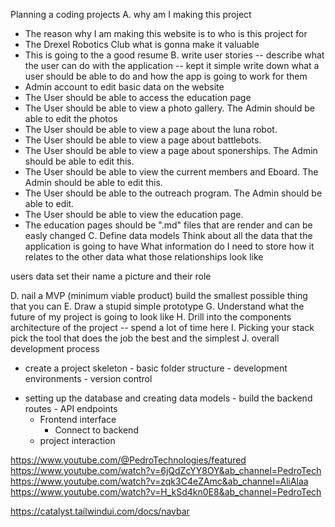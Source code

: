 Planning a coding projects 
A. 
why am I making this project 
- The reason why I am making this website is to 
who is this project for 
- The Drexel Robotics Club 
what is gonna make it valuable 
- This is going to the a good resume
B. 
write user stories -- describe what the user can do with the application -- kept it simple 
write down what a user should be able to do and how the app is going to work for them 
- Admin account to edit basic data on the website 
- The User should be able to access the education page 
- The User should be able to view a photo gallery. The Admin should be able to edit the photos
- The User should be able to view a page about the luna robot. 
- The User should be able to view a page about battlebots. 
- The User should be able to view a page about sponerships. The Admin should be able to edit this.
- The User should be able to view the current members and Eboard. The Admin should be able to edit this.
- The User should be able to the outreach program. The Admin should be able to edit. 
- The User should be able to view the education page. 
- The education pages should be ".md" files that are render and can be easly changed 
C. 
Define data models 
Think about all the data that the application is going to have 
What information do I need to store 
how it relates to the other data 
what those relationships look like

users data set 
their name a picture and their role




D. 
nail a MVP (minimum viable product)
build the smallest possible thing that you can 
E. 
Draw a stupid simple prototype
G. 
Understand what the future of my project is going to look like 
H. 
Drill into the components 
architecture of the project -- spend a lot of time here 
I. 
Picking your stack 
pick the tool that does the job the best and the simplest 
J.
overall development process 
- create a project skeleton
		- basic folder structure
		- development environments 
		- version control
* setting up the database and creating data models
	  - build the backend routes
		  - API endpoints
    - Frontend interface 
	    - Connect to backend
	- project interaction 


https://www.youtube.com/@PedroTechnologies/featured
https://www.youtube.com/watch?v=6jQdZcYY8OY&ab_channel=PedroTech
https://www.youtube.com/watch?v=zqk3C4eZAmc&ab_channel=AliAlaa
https://www.youtube.com/watch?v=H_kSd4kn0E8&ab_channel=PedroTech

https://catalyst.tailwindui.com/docs/navbar
